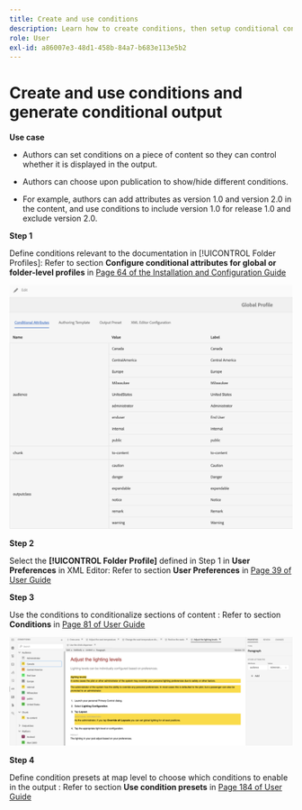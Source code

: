 ```yaml
---
title: Create and use conditions
description: Learn how to create conditions, then setup conditional content generation in [!DNL XML Documentation]
role: User
exl-id: a86007e3-48d1-458b-84a7-b683e113e5b2
---
```

# Create and use conditions and generate conditional output

**Use case**

* Authors can set conditions on a piece of content so they can control whether it is displayed in the output.

* Authors can choose upon publication to show/hide different conditions.

* For example, authors can add attributes as version 1.0 and version 2.0 in the content, and use conditions to include version 1.0 for release 1.0 and exclude version 2.0.

**Step 1**

Define conditions relevant to the documentation in [!UICONTROL Folder Profiles]: 
Refer to section **Configure conditional attributes for global or folder-level profiles** in [Page 64 of the Installation and Configuration Guide](https://helpx.adobe.com/content/dam/help/en/xml-documentation-solution/3-8/XML-Documentation-for-Adobe-Experience-Manager_Installation-Configuration-Guide_EN.pdf)

![Configure Conditions in Folder Profiles](assets/conditions-in-profiles.png)

**Step 2**

Select the **[!UICONTROL Folder Profile]** defined in Step 1 in **User Preferences** in XML Editor: 
Refer to section **User Preferences** in [Page 39 of User Guide](https://helpx.adobe.com/content/dam/help/en/xml-documentation-solution/3-8/XML-Documentation-for-Adobe-Experience-Manager_User-Guide_EN.pdf)


**Step 3** 

Use the conditions to conditionalize sections of content : 
Refer to section **Conditions** in [Page 81 of User Guide](https://helpx.adobe.com/content/dam/help/en/xml-documentation-solution/3-8/XML-Documentation-for-Adobe-Experience-Manager_User-Guide_EN.pdf)

![Use Conditions in Web Editor](assets/conditions-in-web-editor.png)

**Step 4** 

Define condition presets at map level to choose which conditions to enable in the output : 
Refer to section **Use condition presets** in [Page 184 of User Guide](https://helpx.adobe.com/content/dam/help/en/xml-documentation-solution/3-8/XML-Documentation-for-Adobe-Experience-Manager_User-Guide_EN.pdf)
